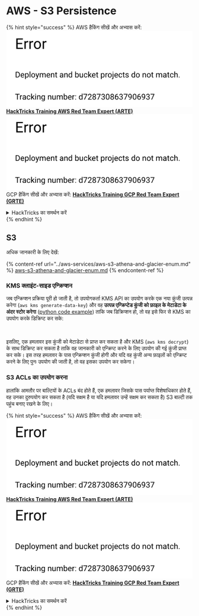 # AWS - S3 Persistence

{% hint style="success" %}
AWS हैकिंग सीखें और अभ्यास करें:<img src="../../../.gitbook/assets/image (1) (1).png" alt="" data-size="line">[**HackTricks Training AWS Red Team Expert (ARTE)**](https://training.hacktricks.xyz/courses/arte)<img src="../../../.gitbook/assets/image (1) (1).png" alt="" data-size="line">\
GCP हैकिंग सीखें और अभ्यास करें: <img src="../../../.gitbook/assets/image (2).png" alt="" data-size="line">[**HackTricks Training GCP Red Team Expert (GRTE)**<img src="../../../.gitbook/assets/image (2).png" alt="" data-size="line">](https://training.hacktricks.xyz/courses/grte)

<details>

<summary>HackTricks का समर्थन करें</summary>

* [**सदस्यता योजनाएँ**](https://github.com/sponsors/carlospolop) देखें!
* **💬 [**Discord समूह**](https://discord.gg/hRep4RUj7f) या [**telegram समूह**](https://t.me/peass) में शामिल हों या **Twitter** 🐦 पर हमें **फॉलो करें** [**@hacktricks\_live**](https://twitter.com/hacktricks\_live)**.**
* **हैकिंग ट्रिक्स साझा करें और** [**HackTricks**](https://github.com/carlospolop/hacktricks) और [**HackTricks Cloud**](https://github.com/carlospolop/hacktricks-cloud) github repos में PRs सबमिट करें।

</details>
{% endhint %}

## S3

अधिक जानकारी के लिए देखें:

{% content-ref url="../aws-services/aws-s3-athena-and-glacier-enum.md" %}
[aws-s3-athena-and-glacier-enum.md](../aws-services/aws-s3-athena-and-glacier-enum.md)
{% endcontent-ref %}

### KMS क्लाइंट-साइड एन्क्रिप्शन

जब एन्क्रिप्शन प्रक्रिया पूरी हो जाती है, तो उपयोगकर्ता KMS API का उपयोग करके एक नया कुंजी उत्पन्न करेगा (`aws kms generate-data-key`) और वह **उत्पन्न एन्क्रिप्टेड कुंजी को फ़ाइल के मेटाडेटा के अंदर स्टोर करेगा** ([python code example](https://aioboto3.readthedocs.io/en/latest/cse.html#how-it-works-kms-managed-keys)) ताकि जब डिक्रिप्शन हो, तो वह इसे फिर से KMS का उपयोग करके डिक्रिप्ट कर सके:

<figure><img src="../../../.gitbook/assets/image (226).png" alt=""><figcaption></figcaption></figure>

इसलिए, एक हमलावर इस कुंजी को मेटाडेटा से प्राप्त कर सकता है और KMS (`aws kms decrypt`) के साथ डिक्रिप्ट कर सकता है ताकि वह जानकारी को एन्क्रिप्ट करने के लिए उपयोग की गई कुंजी प्राप्त कर सके। इस तरह हमलावर के पास एन्क्रिप्शन कुंजी होगी और यदि वह कुंजी अन्य फ़ाइलों को एन्क्रिप्ट करने के लिए पुनः उपयोग की जाती है, तो वह इसका उपयोग कर सकेगा।

### S3 ACLs का उपयोग करना

हालांकि आमतौर पर बाल्टियों के ACLs बंद होते हैं, एक हमलावर जिसके पास पर्याप्त विशेषाधिकार होते हैं, वह उनका दुरुपयोग कर सकता है (यदि सक्षम है या यदि हमलावर उन्हें सक्षम कर सकता है) S3 बाल्टी तक पहुंच बनाए रखने के लिए।

{% hint style="success" %}
AWS हैकिंग सीखें और अभ्यास करें:<img src="../../../.gitbook/assets/image (1) (1).png" alt="" data-size="line">[**HackTricks Training AWS Red Team Expert (ARTE)**](https://training.hacktricks.xyz/courses/arte)<img src="../../../.gitbook/assets/image (1) (1).png" alt="" data-size="line">\
GCP हैकिंग सीखें और अभ्यास करें: <img src="../../../.gitbook/assets/image (2).png" alt="" data-size="line">[**HackTricks Training GCP Red Team Expert (GRTE)**<img src="../../../.gitbook/assets/image (2).png" alt="" data-size="line">](https://training.hacktricks.xyz/courses/grte)

<details>

<summary>HackTricks का समर्थन करें</summary>

* [**सदस्यता योजनाएँ**](https://github.com/sponsors/carlospolop) देखें!
* **💬 [**Discord समूह**](https://discord.gg/hRep4RUj7f) या [**telegram समूह**](https://t.me/peass) में शामिल हों या **Twitter** 🐦 पर हमें **फॉलो करें** [**@hacktricks\_live**](https://twitter.com/hacktricks\_live)**.**
* **हैकिंग ट्रिक्स साझा करें और** [**HackTricks**](https://github.com/carlospolop/hacktricks) और [**HackTricks Cloud**](https://github.com/carlospolop/hacktricks-cloud) github repos में PRs सबमिट करें।

</details>
{% endhint %}
